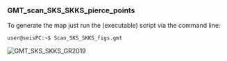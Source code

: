 ### GMT_scan_SKS_SKKS_pierce_points
<a name="p21"></a>


To generate the map just run the (executable) script via the command line:

```console
user@seisPC:~$ Scan_SKS_SKKS_figs.gmt
```


![GMT_SKS_SKKS_GR2019](https://user-images.githubusercontent.com/23025878/58184186-ea63ad00-7cb0-11e9-99b7-140df5103785.png)
